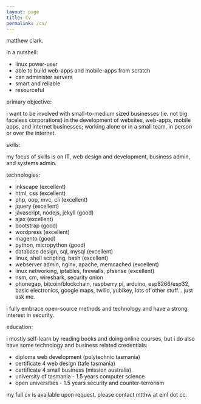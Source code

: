 ```yaml
---
layout: page
title: Cv
permalink: /cv/
---
```



matthew clark. 

in a nutshell:

- linux power-user
- able to build web-apps and mobile-apps from scratch
- can administer servers
- smart and reliable
- resourceful

primary objective:

i want to be involved with small-to-medium sized businesses (ie. not big faceless corporations) in the development of websites, web-apps, mobile apps, and internet businesses; working alone or in a small team, in person or over the internet.

skills:

my focus of skills is on IT, web design and development, business admin, and systems admin. 

technologies: 

- inkscape (excellent)
- html, css (excellent)
- php, oop, mvc, cli (excellent)
- jquery (excellent)
- javascript, nodejs, jekyll (good)
- ajax (excellent)
- bootstrap (good)
- wordpress (excellent)
- magento (good)
- python, micropython (good)
- database design, sql, mysql (excellent)
- linux, shell scripting, bash (excellent)
- webserver admin, nginx, apache, memcached (excellent)
- linux networking, iptables, firewalls, pfsense (excellent)
- nsm, cm, wireshark, security onion
- phonegap, bitcoin/blockchain, raspberry pi, arduino, esp8266/esp32, basic electronics, google maps, twilio, yubikey, lots of other stuff... just ask me. 

i fully embrace open-source methods and technology and have a strong interest in security. 

education:

i mostly self-learn by reading books and doing online courses, but i do also have some technology and business related credentials:

- diploma web development (polytechnic tasmania)
- certificate 4 web design (tafe tasmania)
- certificate 4 small business (mission australia)
- university of tasmania - 1.5 years computer science
- open universities - 1.5 years security and counter-terrorism

my full cv is available upon request. please contact mtthw at eml dot cc.
